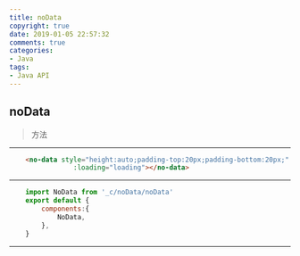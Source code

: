 ```yaml
---
title: noData
copyright: true
date: 2019-01-05 22:57:32
comments: true
categories:
- Java
tags:
- Java API
---
```


## noData

> 方法

----------

```html
	<no-data style="height:auto;padding-top:20px;padding-bottom:20px;"
                :loading="loading"></no-data>
```

----------

```js
	import NoData from '_c/noData/noData'
	export default {
		components:{
			NoData,
		},
	}
```

----------
